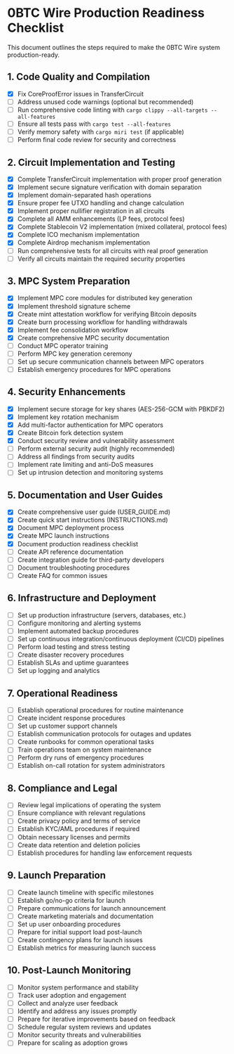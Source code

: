 # 0BTC Wire Production Readiness Checklist

This document outlines the steps required to make the 0BTC Wire system production-ready.

## 1. Code Quality and Compilation

- [x] Fix CoreProofError issues in TransferCircuit
- [ ] Address unused code warnings (optional but recommended)
- [ ] Run comprehensive code linting with `cargo clippy --all-targets --all-features`
- [ ] Ensure all tests pass with `cargo test --all-features`
- [ ] Verify memory safety with `cargo miri test` (if applicable)
- [ ] Perform final code review for security and correctness

## 2. Circuit Implementation and Testing

- [x] Complete TransferCircuit implementation with proper proof generation
- [x] Implement secure signature verification with domain separation
- [x] Implement domain-separated hash operations
- [x] Ensure proper fee UTXO handling and change calculation
- [x] Implement proper nullifier registration in all circuits
- [x] Complete all AMM enhancements (LP fees, protocol fees)
- [x] Complete Stablecoin V2 implementation (mixed collateral, protocol fees)
- [x] Complete ICO mechanism implementation
- [x] Complete Airdrop mechanism implementation
- [ ] Run comprehensive tests for all circuits with real proof generation
- [ ] Verify all circuits maintain the required security properties

## 3. MPC System Preparation

- [x] Implement MPC core modules for distributed key generation
- [x] Implement threshold signature scheme
- [x] Create mint attestation workflow for verifying Bitcoin deposits
- [x] Create burn processing workflow for handling withdrawals
- [x] Implement fee consolidation workflow
- [x] Create comprehensive MPC security documentation
- [ ] Conduct MPC operator training
- [ ] Perform MPC key generation ceremony
- [ ] Set up secure communication channels between MPC operators
- [ ] Establish emergency procedures for MPC operations

## 4. Security Enhancements

- [x] Implement secure storage for key shares (AES-256-GCM with PBKDF2)
- [x] Implement key rotation mechanism
- [x] Add multi-factor authentication for MPC operators
- [x] Create Bitcoin fork detection system
- [x] Conduct security review and vulnerability assessment
- [ ] Perform external security audit (highly recommended)
- [ ] Address all findings from security audits
- [ ] Implement rate limiting and anti-DoS measures
- [ ] Set up intrusion detection and monitoring systems

## 5. Documentation and User Guides

- [x] Create comprehensive user guide (USER_GUIDE.md)
- [x] Create quick start instructions (INSTRUCTIONS.md)
- [x] Document MPC deployment process
- [x] Create MPC launch instructions
- [x] Document production readiness checklist
- [ ] Create API reference documentation
- [ ] Create integration guide for third-party developers
- [ ] Document troubleshooting procedures
- [ ] Create FAQ for common issues

## 6. Infrastructure and Deployment

- [ ] Set up production infrastructure (servers, databases, etc.)
- [ ] Configure monitoring and alerting systems
- [ ] Implement automated backup procedures
- [ ] Set up continuous integration/continuous deployment (CI/CD) pipelines
- [ ] Perform load testing and stress testing
- [ ] Create disaster recovery procedures
- [ ] Establish SLAs and uptime guarantees
- [ ] Set up logging and analytics

## 7. Operational Readiness

- [ ] Establish operational procedures for routine maintenance
- [ ] Create incident response procedures
- [ ] Set up customer support channels
- [ ] Establish communication protocols for outages and updates
- [ ] Create runbooks for common operational tasks
- [ ] Train operations team on system maintenance
- [ ] Perform dry runs of emergency procedures
- [ ] Establish on-call rotation for system administrators

## 8. Compliance and Legal

- [ ] Review legal implications of operating the system
- [ ] Ensure compliance with relevant regulations
- [ ] Create privacy policy and terms of service
- [ ] Establish KYC/AML procedures if required
- [ ] Obtain necessary licenses and permits
- [ ] Create data retention and deletion policies
- [ ] Establish procedures for handling law enforcement requests

## 9. Launch Preparation

- [ ] Create launch timeline with specific milestones
- [ ] Establish go/no-go criteria for launch
- [ ] Prepare communications for launch announcement
- [ ] Create marketing materials and documentation
- [ ] Set up user onboarding procedures
- [ ] Prepare for initial support load post-launch
- [ ] Create contingency plans for launch issues
- [ ] Establish metrics for measuring launch success

## 10. Post-Launch Monitoring

- [ ] Monitor system performance and stability
- [ ] Track user adoption and engagement
- [ ] Collect and analyze user feedback
- [ ] Identify and address any issues promptly
- [ ] Prepare for iterative improvements based on feedback
- [ ] Schedule regular system reviews and updates
- [ ] Monitor security threats and vulnerabilities
- [ ] Prepare for scaling as adoption grows
